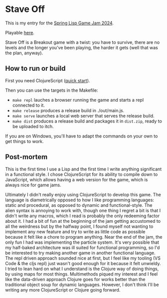 # Stave Off
This is my entry for the [Spring Lisp Game Jam 2024](https://itch.io/jam/spring-lisp-game-jam-2024).

Playable [here](https://ayetbk.itch.io/stave-off).

Stave Off is a Breakout game with a twist: you have to survive, there are no levels and the longer
you've been playing, the harder it gets (well that was the plan, anyway).

## How to run or build
First you need ClojureScript ([quick start](https://clojurescript.org/guides/quick-start)).

Then you can use the targets in the Makefile:
- `make repl` lauches a browser running the game and starts a repl connected to it.
- `make release` produces a release build in ./out/main.js.
- `make serve` launches a local web server that serves the release build.
- `make dist` produces a release build and packages it in `dist.zip`, ready to be uploaded to itch.

If you are on Windows, you'll have to adapt the commands on your own to get things to work.

## Post-mortem
This is the first time I use a Lisp and the first time I write anything significant in a functional style. I chose ClojureScript for its ability to compile down to JavaScript, which allows having a web version for the game, which is always nice for game jams.

Ultimately I didn't really enjoy using ClojureScript to develop this game. The language is diametrically opposed to how I like programming languages: static and procedural, as opposed to dynamic and functional-style. The alien syntax is annoying to work with, though one thing I regret a bit is that I didn't write any macros, which I read is probably the only redeeming factor about it. I had a bit of fun at the beginning of the jam getting accustomed to all the weirdness but by the halfway point, I found myself not wanting to implement any new feature and try to write as little code as possible because it felt like a chore to program anything. Near the end of the jam, the only fun I had was implementing the particle system. It's very possible that my half-baked architecture was ill suited for functional programming, so I'd be interested to try making another game in another functional language. The repl driven approach sounded nice at first, but I feel like my tooling (VS Code & the cljs repl) just wasn't good enough for it because it felt unwieldy. I tried to lean hard on what I understand is the Clojure way of doing things, by using maps for most things. Multimethods piqued my interest and I feel like the data-driven approach Clojure goes for works better than the traditional object soup for dynamic languages. However, I don't think I'll be writing any more ClojureScript or Clojure going forward.
